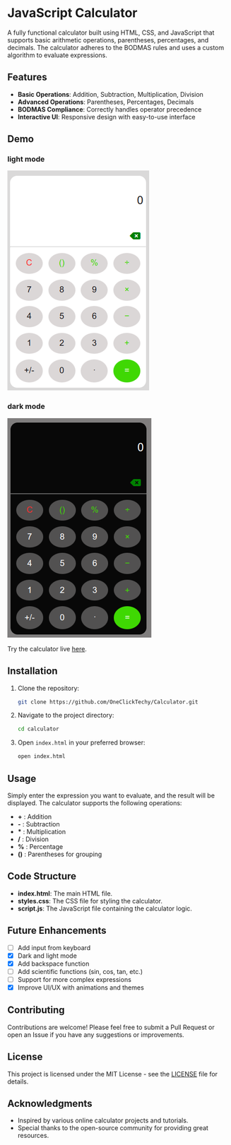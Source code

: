 # JavaScript Calculator

A fully functional calculator built using HTML, CSS, and JavaScript that supports basic arithmetic operations, parentheses, percentages, and decimals. The calculator adheres to the BODMAS rules and uses a custom algorithm to evaluate expressions.

## Features

- **Basic Operations**: Addition, Subtraction, Multiplication, Division
- **Advanced Operations**: Parentheses, Percentages, Decimals
- **BODMAS Compliance**: Correctly handles operator precedence
- **Interactive UI**: Responsive design with easy-to-use interface

## Demo

### light mode

![Calculator Screenshot](./demo/light.png)

### dark mode

![Calculator Screenshot](./demo/dark.png)

Try the calculator live [here](https://oneclicktechy.github.io/Calculator/).

## Installation

1. Clone the repository:
   ```bash
   git clone https://github.com/OneClickTechy/Calculator.git
   ```
2. Navigate to the project directory:
   ```bash
   cd calculator
   ```
3. Open `index.html` in your preferred browser:
   ```bash
   open index.html
   ```

## Usage

Simply enter the expression you want to evaluate, and the result will be displayed. The calculator supports the following operations:

- **+** : Addition
- **-** : Subtraction
- **\*** : Multiplication
- **/** : Division
- **%** : Percentage
- **()** : Parentheses for grouping

## Code Structure

- **index.html**: The main HTML file.
- **styles.css**: The CSS file for styling the calculator.
- **script.js**: The JavaScript file containing the calculator logic.

## Future Enhancements

- [ ] Add input from keyboard
- [x] Dark and light mode
- [x] Add backspace function
- [ ] Add scientific functions (sin, cos, tan, etc.)
- [ ] Support for more complex expressions
- [x] Improve UI/UX with animations and themes

## Contributing

Contributions are welcome! Please feel free to submit a Pull Request or open an Issue if you have any suggestions or improvements.

## License

This project is licensed under the MIT License - see the [LICENSE](LICENSE) file for details.

## Acknowledgments

- Inspired by various online calculator projects and tutorials.
- Special thanks to the open-source community for providing great resources.
